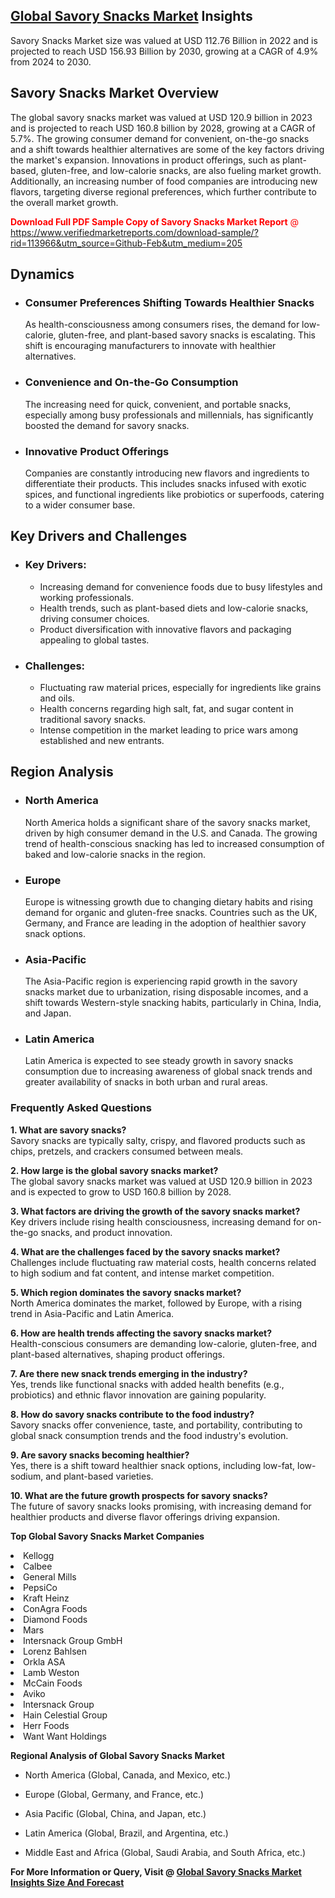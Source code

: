 <h2><a href="https://www.verifiedmarketreports.com/download-sample/?rid=113966&amp;utm_source=Github&amp;utm_medium=205" target="_blank">Global Savory Snacks Market</a> Insights</h2><p>Savory Snacks Market size was valued at USD 112.76 Billion in 2022 and is projected to reach USD 156.93 Billion by 2030, growing at a CAGR of 4.9% from 2024 to 2030.</p><p><h2>Savory Snacks Market Overview</h2> <p>The global savory snacks market was valued at USD 120.9 billion in 2023 and is projected to reach USD 160.8 billion by 2028, growing at a CAGR of 5.7%. The growing consumer demand for convenient, on-the-go snacks and a shift towards healthier alternatives are some of the key factors driving the market's expansion. Innovations in product offerings, such as plant-based, gluten-free, and low-calorie snacks, are also fueling market growth. Additionally, an increasing number of food companies are introducing new flavors, targeting diverse regional preferences, which further contribute to the overall market growth.</p> <p><p><span class=""><span style="color: #ff0000;"><strong>Download Full PDF Sample Copy of Savory Snacks Market Report</strong> @ </span><a href="https://www.verifiedmarketreports.com/download-sample/?rid=113966&amp;utm_source=Github-Feb&amp;utm_medium=205" target="_blank">https://www.verifiedmarketreports.com/download-sample/?rid=113966&amp;utm_source=Github-Feb&amp;utm_medium=205</a></span></p></p> <h2>Dynamics</h2> <ul> <li><h3>Consumer Preferences Shifting Towards Healthier Snacks</h3> As health-consciousness among consumers rises, the demand for low-calorie, gluten-free, and plant-based savory snacks is escalating. This shift is encouraging manufacturers to innovate with healthier alternatives.</li> <li><h3>Convenience and On-the-Go Consumption</h3> The increasing need for quick, convenient, and portable snacks, especially among busy professionals and millennials, has significantly boosted the demand for savory snacks.</li> <li><h3>Innovative Product Offerings</h3> Companies are constantly introducing new flavors and ingredients to differentiate their products. This includes snacks infused with exotic spices, and functional ingredients like probiotics or superfoods, catering to a wider consumer base.</li> </ul> <h2>Key Drivers and Challenges</h2> <ul> <li><h3>Key Drivers:</h3> <ul> <li>Increasing demand for convenience foods due to busy lifestyles and working professionals.</li> <li>Health trends, such as plant-based diets and low-calorie snacks, driving consumer choices.</li> <li>Product diversification with innovative flavors and packaging appealing to global tastes.</li> </ul> </li> <li><h3>Challenges:</h3> <ul> <li>Fluctuating raw material prices, especially for ingredients like grains and oils.</li> <li>Health concerns regarding high salt, fat, and sugar content in traditional savory snacks.</li> <li>Intense competition in the market leading to price wars among established and new entrants.</li> </ul> </li> </ul> <h2>Region Analysis</h2> <ul> <li><h3>North America</h3> North America holds a significant share of the savory snacks market, driven by high consumer demand in the U.S. and Canada. The growing trend of health-conscious snacking has led to increased consumption of baked and low-calorie snacks in the region.</li> <li><h3>Europe</h3> Europe is witnessing growth due to changing dietary habits and rising demand for organic and gluten-free snacks. Countries such as the UK, Germany, and France are leading in the adoption of healthier savory snack options.</li> <li><h3>Asia-Pacific</h3> The Asia-Pacific region is experiencing rapid growth in the savory snacks market due to urbanization, rising disposable incomes, and a shift towards Western-style snacking habits, particularly in China, India, and Japan.</li> <li><h3>Latin America</h3> Latin America is expected to see steady growth in savory snacks consumption due to increasing awareness of global snack trends and greater availability of snacks in both urban and rural areas.</li> </ul> <h3>Frequently Asked Questions</h3> <p><strong>1. What are savory snacks?</strong><br> Savory snacks are typically salty, crispy, and flavored products such as chips, pretzels, and crackers consumed between meals.</p> <p><strong>2. How large is the global savory snacks market?</strong><br> The global savory snacks market was valued at USD 120.9 billion in 2023 and is expected to grow to USD 160.8 billion by 2028.</p> <p><strong>3. What factors are driving the growth of the savory snacks market?</strong><br> Key drivers include rising health consciousness, increasing demand for on-the-go snacks, and product innovation.</p> <p><strong>4. What are the challenges faced by the savory snacks market?</strong><br> Challenges include fluctuating raw material costs, health concerns related to high sodium and fat content, and intense market competition.</p> <p><strong>5. Which region dominates the savory snacks market?</strong><br> North America dominates the market, followed by Europe, with a rising trend in Asia-Pacific and Latin America.</p> <p><strong>6. How are health trends affecting the savory snacks market?</strong><br> Health-conscious consumers are demanding low-calorie, gluten-free, and plant-based alternatives, shaping product offerings.</p> <p><strong>7. Are there new snack trends emerging in the industry?</strong><br> Yes, trends like functional snacks with added health benefits (e.g., probiotics) and ethnic flavor innovation are gaining popularity.</p> <p><strong>8. How do savory snacks contribute to the food industry?</strong><br> Savory snacks offer convenience, taste, and portability, contributing to global snack consumption trends and the food industry's evolution.</p> <p><strong>9. Are savory snacks becoming healthier?</strong><br> Yes, there is a shift toward healthier snack options, including low-fat, low-sodium, and plant-based varieties.</p> <p><strong>10. What are the future growth prospects for savory snacks?</strong><br> The future of savory snacks looks promising, with increasing demand for healthier products and diverse flavor offerings driving expansion.</p> </p><p><strong>Top Global Savory Snacks Market Companies</strong></p><div data-test-id=""><p><li>Kellogg</li><li> Calbee</li><li> General Mills</li><li> PepsiCo</li><li> Kraft Heinz</li><li> ConAgra Foods</li><li> Diamond Foods</li><li> Mars</li><li> Intersnack Group GmbH</li><li> Lorenz Bahlsen</li><li> Orkla ASA</li><li> Lamb Weston</li><li> McCain Foods</li><li> Aviko</li><li> Intersnack Group</li><li> Hain Celestial Group</li><li> Herr Foods</li><li> Want Want Holdings</li></p><div><strong>Regional Analysis of&nbsp;Global Savory Snacks Market</strong></div><ul><li dir="ltr"><p dir="ltr">North America&nbsp;(Global, Canada, and Mexico, etc.)</p></li><li dir="ltr"><p dir="ltr">Europe (Global, Germany, and France, etc.)</p></li><li dir="ltr"><p dir="ltr">Asia Pacific&nbsp;(Global, China, and Japan, etc.)</p></li><li dir="ltr"><p dir="ltr">Latin America&nbsp;(Global, Brazil, and Argentina, etc.)</p></li><li dir="ltr">Middle East and Africa&nbsp;(Global, Saudi Arabia, and South Africa, etc.)</li></ul><p><strong>For More Information or Query, Visit @&nbsp;</strong><strong><a href="https://www.verifiedmarketreports.com/product/global-savory-snacks-market-insights-forecast-to-2025/?utm_source=Github&amp;utm_medium=205" target="_blank">Global Savory Snacks Market Insights Size And Forecast</a></strong></p></div>
